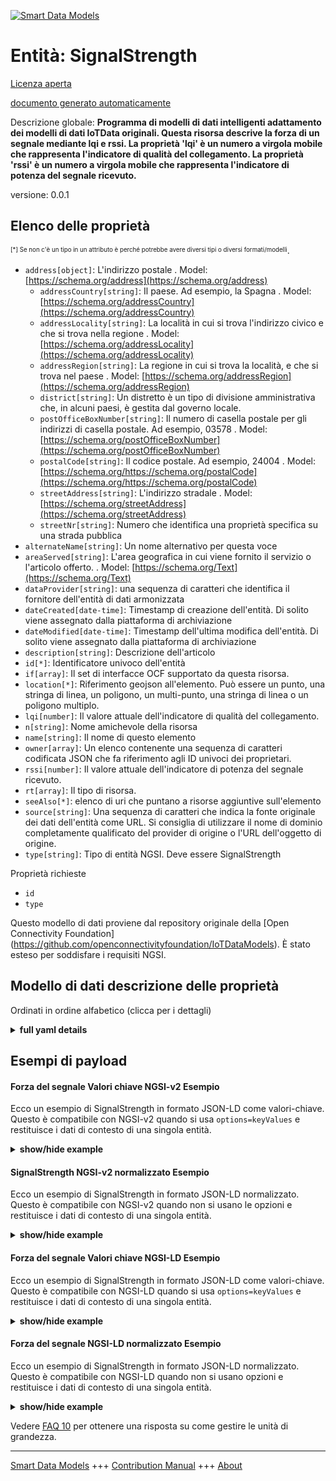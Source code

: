 <!-- 10-Header -->    
[![Smart Data Models](https://smartdatamodels.org/wp-content/uploads/2022/01/SmartDataModels_logo.png "Logo")](https://smartdatamodels.org)    
Entità: SignalStrength    
======================<!-- /10-Header -->    
<!-- 15-License -->    
[Licenza aperta](https://github.com/smart-data-models//dataModel.OCF/blob/master/SignalStrength/LICENSE.md)    
[documento generato automaticamente](https://docs.google.com/presentation/d/e/2PACX-1vTs-Ng5dIAwkg91oTTUdt8ua7woBXhPnwavZ0FxgR8BsAI_Ek3C5q97Nd94HS8KhP-r_quD4H0fgyt3/pub?start=false&loop=false&delayms=3000#slide=id.gb715ace035_0_60)    
<!-- /15-License -->    
<!-- 20-Description -->    
Descrizione globale: **Programma di modelli di dati intelligenti adattamento dei modelli di dati IoTData originali. Questa risorsa descrive la forza di un segnale mediante lqi e rssi. La proprietà 'lqi' è un numero a virgola mobile che rappresenta l'indicatore di qualità del collegamento. La proprietà 'rssi' è un numero a virgola mobile che rappresenta l'indicatore di potenza del segnale ricevuto.**    
versione: 0.0.1    
<!-- /20-Description -->    
<!-- 30-PropertiesList -->    
## Elenco delle proprietà    
<sup><sub>[*] Se non c'è un tipo in un attributo è perché potrebbe avere diversi tipi o diversi formati/modelli</sub></sup>.    
- `address[object]`: L'indirizzo postale  . Model: [https://schema.org/address](https://schema.org/address)	- `addressCountry[string]`: Il paese. Ad esempio, la Spagna  . Model: [https://schema.org/addressCountry](https://schema.org/addressCountry)    
	- `addressLocality[string]`: La località in cui si trova l'indirizzo civico e che si trova nella regione  . Model: [https://schema.org/addressLocality](https://schema.org/addressLocality)    
	- `addressRegion[string]`: La regione in cui si trova la località, e che si trova nel paese  . Model: [https://schema.org/addressRegion](https://schema.org/addressRegion)    
	- `district[string]`: Un distretto è un tipo di divisione amministrativa che, in alcuni paesi, è gestita dal governo locale.      
	- `postOfficeBoxNumber[string]`: Il numero di casella postale per gli indirizzi di casella postale. Ad esempio, 03578  . Model: [https://schema.org/postOfficeBoxNumber](https://schema.org/postOfficeBoxNumber)    
	- `postalCode[string]`: Il codice postale. Ad esempio, 24004  . Model: [https://schema.org/https://schema.org/postalCode](https://schema.org/https://schema.org/postalCode)    
	- `streetAddress[string]`: L'indirizzo stradale  . Model: [https://schema.org/streetAddress](https://schema.org/streetAddress)    
	- `streetNr[string]`: Numero che identifica una proprietà specifica su una strada pubblica      
- `alternateName[string]`: Un nome alternativo per questa voce  - `areaServed[string]`: L'area geografica in cui viene fornito il servizio o l'articolo offerto.  . Model: [https://schema.org/Text](https://schema.org/Text)- `dataProvider[string]`: una sequenza di caratteri che identifica il fornitore dell'entità di dati armonizzata  - `dateCreated[date-time]`: Timestamp di creazione dell'entità. Di solito viene assegnato dalla piattaforma di archiviazione  - `dateModified[date-time]`: Timestamp dell'ultima modifica dell'entità. Di solito viene assegnato dalla piattaforma di archiviazione  - `description[string]`: Descrizione dell'articolo  - `id[*]`: Identificatore univoco dell'entità  - `if[array]`: Il set di interfacce OCF supportato da questa risorsa.  - `location[*]`: Riferimento geojson all'elemento. Può essere un punto, una stringa di linea, un poligono, un multi-punto, una stringa di linea o un poligono multiplo.  - `lqi[number]`: Il valore attuale dell'indicatore di qualità del collegamento.  - `n[string]`: Nome amichevole della risorsa  - `name[string]`: Il nome di questo elemento  - `owner[array]`: Un elenco contenente una sequenza di caratteri codificata JSON che fa riferimento agli ID univoci dei proprietari.  - `rssi[number]`: Il valore attuale dell'indicatore di potenza del segnale ricevuto.  - `rt[array]`: Il tipo di risorsa.  - `seeAlso[*]`: elenco di uri che puntano a risorse aggiuntive sull'elemento  - `source[string]`: Una sequenza di caratteri che indica la fonte originale dei dati dell'entità come URL. Si consiglia di utilizzare il nome di dominio completamente qualificato del provider di origine o l'URL dell'oggetto di origine.  - `type[string]`: Tipo di entità NGSI. Deve essere SignalStrength  <!-- /30-PropertiesList -->    
<!-- 35-RequiredProperties -->    
Proprietà richieste    
- `id`  - `type`  <!-- /35-RequiredProperties -->    
<!-- 40-RequiredProperties -->    
Questo modello di dati proviene dal repository originale della [Open Connectivity Foundation] (https://github.com/openconnectivityfoundation/IoTDataModels). È stato esteso per soddisfare i requisiti NGSI.    
<!-- /40-RequiredProperties -->    
<!-- 50-DataModelHeader -->    
## Modello di dati descrizione delle proprietà    
Ordinati in ordine alfabetico (clicca per i dettagli)    
<!-- /50-DataModelHeader -->    
<!-- 60-ModelYaml -->    
<details><summary><strong>full yaml details</strong></summary>      
```yaml    
SignalStrength:      
  description: Smart Data Models Program adaptation of the original IoTData data Models. This Resource describes the strength of a signal by means of lqi and rssi. The Property 'lqi' is a floating point number that represents Link Quality Indicator. The Property 'rssi' is a floating point number that represents the received signal strength indicator.      
  properties:      
    address:      
      description: The mailing address      
      properties:      
        addressCountry:      
          description: 'The country. For example, Spain'      
          type: string      
          x-ngsi:      
            model: https://schema.org/addressCountry      
            type: Property      
        addressLocality:      
          description: 'The locality in which the street address is, and which is in the region'      
          type: string      
          x-ngsi:      
            model: https://schema.org/addressLocality      
            type: Property      
        addressRegion:      
          description: 'The region in which the locality is, and which is in the country'      
          type: string      
          x-ngsi:      
            model: https://schema.org/addressRegion      
            type: Property      
        district:      
          description: 'A district is a type of administrative division that, in some countries, is managed by the local government'      
          type: string      
          x-ngsi:      
            type: Property      
        postOfficeBoxNumber:      
          description: 'The post office box number for PO box addresses. For example, 03578'      
          type: string      
          x-ngsi:      
            model: https://schema.org/postOfficeBoxNumber      
            type: Property      
        postalCode:      
          description: 'The postal code. For example, 24004'      
          type: string      
          x-ngsi:      
            model: https://schema.org/https://schema.org/postalCode      
            type: Property      
        streetAddress:      
          description: The street address      
          type: string      
          x-ngsi:      
            model: https://schema.org/streetAddress      
            type: Property      
        streetNr:      
          description: Number identifying a specific property on a public street      
          type: string      
          x-ngsi:      
            type: Property      
      type: object      
      x-ngsi:      
        model: https://schema.org/address      
        type: Property      
    alternateName:      
      description: An alternative name for this item      
      type: string      
      x-ngsi:      
        type: Property      
    areaServed:      
      description: The geographic area where a service or offered item is provided      
      type: string      
      x-ngsi:      
        model: https://schema.org/Text      
        type: Property      
    dataProvider:      
      description: A sequence of characters identifying the provider of the harmonised data entity      
      type: string      
      x-ngsi:      
        type: Property      
    dateCreated:      
      description: Entity creation timestamp. This will usually be allocated by the storage platform      
      format: date-time      
      type: string      
      x-ngsi:      
        type: Property      
    dateModified:      
      description: Timestamp of the last modification of the entity. This will usually be allocated by the storage platform      
      format: date-time      
      type: string      
      x-ngsi:      
        type: Property      
    description:      
      description: A description of this item      
      type: string      
      x-ngsi:      
        type: Property      
    id:      
      anyOf:      
        - description: Identifier format of any NGSI entity      
          maxLength: 256      
          minLength: 1      
          pattern: ^[\w\-\.\{\}\$\+\*\[\]`|~^@!,:\\]+$      
          type: string      
          x-ngsi:      
            type: Property      
        - description: Identifier format of any NGSI entity      
          format: uri      
          type: string      
          x-ngsi:      
            type: Property      
      description: Unique identifier of the entity      
      x-ngsi:      
        type: Property      
    if:      
      description: The OCF Interface set supported by this Resource.      
      items:      
        enum:      
          - oic.if.s      
          - oic.if.baseline      
        type: string      
      minItems: 2      
      readOnly: true      
      type: array      
      uniqueItems: true      
      x-ngsi:      
        type: Property      
    location:      
      description: 'Geojson reference to the item. It can be Point, LineString, Polygon, MultiPoint, MultiLineString or MultiPolygon'      
      oneOf:      
        - description: Geojson reference to the item. Point      
          properties:      
            bbox:      
              items:      
                type: number      
              minItems: 4      
              type: array      
            coordinates:      
              items:      
                type: number      
              minItems: 2      
              type: array      
            type:      
              enum:      
                - Point      
              type: string      
          required:      
            - type      
            - coordinates      
          title: GeoJSON Point      
          type: object      
          x-ngsi:      
            type: GeoProperty      
        - description: Geojson reference to the item. LineString      
          properties:      
            bbox:      
              items:      
                type: number      
              minItems: 4      
              type: array      
            coordinates:      
              items:      
                items:      
                  type: number      
                minItems: 2      
                type: array      
              minItems: 2      
              type: array      
            type:      
              enum:      
                - LineString      
              type: string      
          required:      
            - type      
            - coordinates      
          title: GeoJSON LineString      
          type: object      
          x-ngsi:      
            type: GeoProperty      
        - description: Geojson reference to the item. Polygon      
          properties:      
            bbox:      
              items:      
                type: number      
              minItems: 4      
              type: array      
            coordinates:      
              items:      
                items:      
                  items:      
                    type: number      
                  minItems: 2      
                  type: array      
                minItems: 4      
                type: array      
              type: array      
            type:      
              enum:      
                - Polygon      
              type: string      
          required:      
            - type      
            - coordinates      
          title: GeoJSON Polygon      
          type: object      
          x-ngsi:      
            type: GeoProperty      
        - description: Geojson reference to the item. MultiPoint      
          properties:      
            bbox:      
              items:      
                type: number      
              minItems: 4      
              type: array      
            coordinates:      
              items:      
                items:      
                  type: number      
                minItems: 2      
                type: array      
              type: array      
            type:      
              enum:      
                - MultiPoint      
              type: string      
          required:      
            - type      
            - coordinates      
          title: GeoJSON MultiPoint      
          type: object      
          x-ngsi:      
            type: GeoProperty      
        - description: Geojson reference to the item. MultiLineString      
          properties:      
            bbox:      
              items:      
                type: number      
              minItems: 4      
              type: array      
            coordinates:      
              items:      
                items:      
                  items:      
                    type: number      
                  minItems: 2      
                  type: array      
                minItems: 2      
                type: array      
              type: array      
            type:      
              enum:      
                - MultiLineString      
              type: string      
          required:      
            - type      
            - coordinates      
          title: GeoJSON MultiLineString      
          type: object      
          x-ngsi:      
            type: GeoProperty      
        - description: Geojson reference to the item. MultiLineString      
          properties:      
            bbox:      
              items:      
                type: number      
              minItems: 4      
              type: array      
            coordinates:      
              items:      
                items:      
                  items:      
                    items:      
                      type: number      
                    minItems: 2      
                    type: array      
                  minItems: 4      
                  type: array      
                type: array      
              type: array      
            type:      
              enum:      
                - MultiPolygon      
              type: string      
          required:      
            - type      
            - coordinates      
          title: GeoJSON MultiPolygon      
          type: object      
          x-ngsi:      
            type: GeoProperty      
      x-ngsi:      
        type: GeoProperty      
    lqi:      
      description: The current value of Link Quality Indicator.      
      readOnly: true      
      type: number      
      x-ngsi:      
        type: Property      
    n:      
      description: Friendly name of the Resource      
      maxLength: 64      
      readOnly: true      
      type: string      
      x-ngsi:      
        type: Property      
    name:      
      description: The name of this item      
      type: string      
      x-ngsi:      
        type: Property      
    owner:      
      description: A List containing a JSON encoded sequence of characters referencing the unique Ids of the owner(s)      
      items:      
        anyOf:      
          - description: Identifier format of any NGSI entity      
            maxLength: 256      
            minLength: 1      
            pattern: ^[\w\-\.\{\}\$\+\*\[\]`|~^@!,:\\]+$      
            type: string      
            x-ngsi:      
              type: Property      
          - description: Identifier format of any NGSI entity      
            format: uri      
            type: string      
            x-ngsi:      
              type: Property      
        description: Unique identifier of the entity      
        x-ngsi:      
          type: Property      
      type: array      
      x-ngsi:      
        type: Property      
    rssi:      
      description: The current value of Received Signal Strength Indicator.      
      readOnly: true      
      type: number      
      x-ngsi:      
        type: Property      
    rt:      
      description: The Resource Type.      
      items:      
        enum:      
          - oic.r.signalstrength      
        maxLength: 64      
        type: string      
      minItems: 1      
      readOnly: true      
      type: array      
      uniqueItems: true      
      x-ngsi:      
        type: Property      
    seeAlso:      
      description: list of uri pointing to additional resources about the item      
      oneOf:      
        - items:      
            format: uri      
            type: string      
          minItems: 1      
          type: array      
        - format: uri      
          type: string      
      x-ngsi:      
        type: Property      
    source:      
      description: 'A sequence of characters giving the original source of the entity data as a URL. Recommended to be the fully qualified domain name of the source provider, or the URL to the source object'      
      type: string      
      x-ngsi:      
        type: Property      
    type:      
      description: NGSI entity type. It has to be SignalStrength      
      enum:      
        - SignalStrength      
      type: string      
      x-ngsi:      
        type: Property      
  required:      
    - id      
    - type      
  type: object      
  x-derived-from: https://github.com/OpenInterConnect/IoTDataModels/blob/master/SignalStrengthResURI.swagger.json      
  x-disclaimer: 'Redistribution and use in source and binary forms, with or without modification, are permitted  provided that the license conditions are met. Copyleft (c) 2022 Contributors to Smart Data Models Program'      
  x-license-url: https://github.com/smart-data-models/dataModel.OCF/blob/master/SignalStrength/LICENSE.md      
  x-model-schema: https://smart-data-models.github.io/dataModel.IoTDataModels/SignalStrength/schema.json      
  x-model-tags: OCF      
  x-version: 0.0.1      
```    
</details>      
<!-- /60-ModelYaml -->    
<!-- 70-MiddleNotes -->    
<!-- /70-MiddleNotes -->    
<!-- 80-Examples -->    
## Esempi di payload    
#### Forza del segnale Valori chiave NGSI-v2 Esempio    
Ecco un esempio di SignalStrength in formato JSON-LD come valori-chiave. Questo è compatibile con NGSI-v2 quando si usa `options=keyValues` e restituisce i dati di contesto di una singola entità.    
<details><summary><strong>show/hide example</strong></summary>      
```json  
{  
  "id": "urn:ngsi-ld:SignalStrength:id:GGHD:03799689",  
  "dateCreated": "2002-11-06T04:05:58Z",  
  "dateModified": "1991-10-24T01:36:20Z",  
  "source": "Gun arrive whatever arrive reflect base matter leas",  
  "name": "Television tend yourself religious type mind trial. Story property watch box.",  
  "alternateName": "Relationship call other still follow poor. Simply create bed never pl",  
  "description": "Reality hit energy outside w",  
  "dataProvider": "Spend well subject song. Charge poor fight somebody camera direction hot",  
  "owner": [  
    "urn:ngsi-ld:SignalStrength:items:FPGM:70635641",  
    "urn:ngsi-ld:SignalStrength:items:KZWZ:57348603"  
  ],  
  "seeAlso": [  
    "urn:ngsi-ld:SignalStrength:items:TGTB:14466454"  
  ],  
  "location": {  
    "type": "Point",  
    "coordinates": [  
      -46.7711165,  
      -160.484273  
    ]  
  },  
  "address": {  
    "streetAddress": "Customer form daugh",  
    "addressLocality": "Wear line young say. Investment important black various risk unit Mrs inside.",  
    "addressRegion": "Director national together sure shake leave by least. Office moment same difference style. Including environmental educatio",  
    "addressCountry": "Huge personal future operation. Second above want test today ",  
    "postalCode": "Arm position now however home music sing recently. Prove thus at this everyone. Look much product adult determine despite today. However daughter worry.",  
    "postOfficeBoxNumber": "Unit get write even among senior though. Character certain current that. Recent different arm win military response.",  
    "streetNr": "Any everything door home at. Together against instea",  
    "district": "Likely history television. Finally be wonder huge hard."  
  },  
  "areaServed": "She cause right product matter bar if. Thing will environment any particular.",  
  "rt": [  
    "oic.r.signalstrength"  
  ],  
  "lqi": 649.9,  
  "rssi": 963.2,  
  "n": "Health new blood hour t",  
  "if": [  
    "oic.if.s",  
    "oic.if.baseline"  
  ],  
  "type": "SignalStrength"  
}  
```  
</details>    
#### SignalStrength NGSI-v2 normalizzato Esempio    
Ecco un esempio di SignalStrength in formato JSON-LD normalizzato. Questo è compatibile con NGSI-v2 quando non si usano le opzioni e restituisce i dati di contesto di una singola entità.    
<details><summary><strong>show/hide example</strong></summary>      
```json  
{  
  "id": "urn:ngsi-ld:SignalStrength:id:GGHD:03799689",  
  "dateCreated": {  
    "type": "DateTime",  
    "value": "2002-11-06T04:05:58Z"  
  },  
  "dateModified": {  
    "type": "DateTime",  
    "value": "1991-10-24T01:36:20Z"  
  },  
  "source": {  
    "type": "Text",  
    "value": "Gun arrive whatever arrive reflect base matter leas"  
  },  
  "name": {  
    "type": "Text",  
    "value": "Television tend yourself religious type mind trial. Story property watch box."  
  },  
  "alternateName": {  
    "type": "Text",  
    "value": "Relationship call other still follow poor. Simply create bed never pl"  
  },  
  "description": {  
    "type": "Text",  
    "value": "Reality hit energy outside w"  
  },  
  "dataProvider": {  
    "type": "Text",  
    "value": "Spend well subject song. Charge poor fight somebody camera direction hot"  
  },  
  "owner": {  
    "type": "StructuredValue",  
    "value": [  
      "urn:ngsi-ld:SignalStrength:items:FPGM:70635641",  
      "urn:ngsi-ld:SignalStrength:items:KZWZ:57348603"  
    ]  
  },  
  "seeAlso": {  
    "type": "StructuredValue",  
    "value": [  
      "urn:ngsi-ld:SignalStrength:items:TGTB:14466454"  
    ]  
  },  
  "location": {  
    "type": "geo:json",  
    "value": {  
      "type": "Point",  
      "coordinates": [  
        -46.7711165,  
        -160.484273  
      ]  
    }  
  },  
  "address": {  
    "type": "StructuredValue",  
    "value": {  
      "streetAddress": "Customer form daugh",  
      "addressLocality": "Wear line young say. Investment important black various risk unit Mrs inside.",  
      "addressRegion": "Director national together sure shake leave by least. Office moment same difference style. Including environmental educatio",  
      "addressCountry": "Huge personal future operation. Second above want test today ",  
      "postalCode": "Arm position now however home music sing recently. Prove thus at this everyone. Look much product adult determine despite today. However daughter worry.",  
      "postOfficeBoxNumber": "Unit get write even among senior though. Character certain current that. Recent different arm win military response.",  
      "streetNr": "Any everything door home at. Together against instea",  
      "district": "Likely history television. Finally be wonder huge hard."  
    }  
  },  
  "areaServed": {  
    "type": "Text",  
    "value": "She cause right product matter bar if. Thing will environment any particular."  
  },  
  "rt": {  
    "type": "StructuredValue",  
    "value": [  
      "oic.r.signalstrength"  
    ]  
  },  
  "lqi": {  
    "type": "Number",  
    "value": 649.9  
  },  
  "rssi": {  
    "type": "Number",  
    "value": 963.2  
  },  
  "n": {  
    "type": "Text",  
    "value": "Health new blood hour t"  
  },  
  "if": {  
    "type": "StructuredValue",  
    "value": [  
      "oic.if.s",  
      "oic.if.baseline"  
    ]  
  },  
  "type": "SignalStrength"  
}  
```  
</details>    
#### Forza del segnale Valori chiave NGSI-LD Esempio    
Ecco un esempio di SignalStrength in formato JSON-LD come valori-chiave. Questo è compatibile con NGSI-LD quando si usa `options=keyValues` e restituisce i dati di contesto di una singola entità.    
<details><summary><strong>show/hide example</strong></summary>      
```json  
{  
  "id": "urn:ngsi-ld:SignalStrength:id:GGHD:03799689",  
  "dateCreated": "2002-11-06T04:05:58Z",  
  "dateModified": "1991-10-24T01:36:20Z",  
  "source": "Gun arrive whatever arrive reflect base matter leas",  
  "name": "Television tend yourself religious type mind trial. Story property watch box.",  
  "alternateName": "Relationship call other still follow poor. Simply create bed never pl",  
  "description": "Reality hit energy outside w",  
  "dataProvider": "Spend well subject song. Charge poor fight somebody camera direction hot",  
  "owner": [  
    "urn:ngsi-ld:SignalStrength:items:FPGM:70635641",  
    "urn:ngsi-ld:SignalStrength:items:KZWZ:57348603"  
  ],  
  "seeAlso": [  
    "urn:ngsi-ld:SignalStrength:items:TGTB:14466454"  
  ],  
  "location": {  
    "type": "Point",  
    "coordinates": [  
      -46.7711165,  
      -160.484273  
    ]  
  },  
  "address": {  
    "streetAddress": "Customer form daugh",  
    "addressLocality": "Wear line young say. Investment important black various risk unit Mrs inside.",  
    "addressRegion": "Director national together sure shake leave by least. Office moment same difference style. Including environmental educatio",  
    "addressCountry": "Huge personal future operation. Second above want test today ",  
    "postalCode": "Arm position now however home music sing recently. Prove thus at this everyone. Look much product adult determine despite today. However daughter worry.",  
    "postOfficeBoxNumber": "Unit get write even among senior though. Character certain current that. Recent different arm win military response.",  
    "streetNr": "Any everything door home at. Together against instea",  
    "district": "Likely history television. Finally be wonder huge hard."  
  },  
  "areaServed": "She cause right product matter bar if. Thing will environment any particular.",  
  "rt": [  
    "oic.r.signalstrength"  
  ],  
  "lqi": 649.9,  
  "rssi": 963.2,  
  "n": "Health new blood hour t",  
  "if": [  
    "oic.if.s",  
    "oic.if.baseline"  
  ],  
  "type": "SignalStrength",  
  "@context": [  
    "https://smartdatamodels.org/context.jsonld"  
  ]  
}  
```  
</details>    
#### Forza del segnale NGSI-LD normalizzato Esempio    
Ecco un esempio di SignalStrength in formato JSON-LD normalizzato. Questo è compatibile con NGSI-LD quando non si usano opzioni e restituisce i dati di contesto di una singola entità.    
<details><summary><strong>show/hide example</strong></summary>      
```json  
{  
    "id": "urn:ngsi-ld:SignalStrength:id:GGHD:03799689",  
    "dateCreated": {  
        "type": "Property",  
        "value": {  
            "@type": "DateTime",  
            "@value": "2002-11-06T04:05:58Z"  
        }  
    },  
    "dateModified": {  
        "type": "Property",  
        "value": {  
            "@type": "DateTime",  
            "@value": "1991-10-24T01:36:20Z"  
        }  
    },  
    "source": {  
        "type": "Property",  
        "value": "Gun arrive whatever arrive reflect base matter leas"  
    },  
    "name": {  
        "type": "Property",  
        "value": "Television tend yourself religious type mind trial. Story property watch box."  
    },  
    "alternateName": {  
        "type": "Property",  
        "value": "Relationship call other still follow poor. Simply create bed never pl"  
    },  
    "description": {  
        "type": "Property",  
        "value": "Reality hit energy outside w"  
    },  
    "dataProvider": {  
        "type": "Property",  
        "value": "Spend well subject song. Charge poor fight somebody camera direction hot"  
    },  
    "owner": {  
        "type": "Property",  
        "value": [  
            "urn:ngsi-ld:SignalStrength:items:FPGM:70635641",  
            "urn:ngsi-ld:SignalStrength:items:KZWZ:57348603"  
        ]  
    },  
    "seeAlso": {  
        "type": "Property",  
        "value": [  
            "urn:ngsi-ld:SignalStrength:items:TGTB:14466454"  
        ]  
    },  
    "location": {  
        "type": "GeoProperty",  
        "value": {  
            "type": "Point",  
            "coordinates": [  
                -46.7711165,  
                -160.484273  
            ]  
        }  
    },  
    "address": {  
        "type": "Property",  
        "value": {  
            "streetAddress": "Customer form daugh",  
            "addressLocality": "Wear line young say. Investment important black various risk unit Mrs inside.",  
            "addressRegion": "Director national together sure shake leave by least. Office moment same difference style. Including environmental educatio",  
            "addressCountry": "Huge personal future operation. Second above want test today ",  
            "postalCode": "Arm position now however home music sing recently. Prove thus at this everyone. Look much product adult determine despite today. However daughter worry.",  
            "postOfficeBoxNumber": "Unit get write even among senior though. Character certain current that. Recent different arm win military response.",  
            "streetNr": "Any everything door home at. Together against instea",  
            "district": "Likely history television. Finally be wonder huge hard."  
        }  
    },  
    "areaServed": {  
        "type": "Property",  
        "value": "She cause right product matter bar if. Thing will environment any particular."  
    },  
    "rt": {  
        "type": "Property",  
        "value": [  
            "oic.r.signalstrength"  
        ]  
    },  
    "lqi": {  
        "type": "Property",  
        "value": 649.9  
    },  
    "rssi": {  
        "type": "Property",  
        "value": 963.2  
    },  
    "n": {  
        "type": "Property",  
        "value": "Health new blood hour t"  
    },  
    "if": {  
        "type": "Property",  
        "value": [  
            "oic.if.s",  
            "oic.if.baseline"  
        ]  
    },  
    "type": "SignalStrength",  
    "@context": [  
        "https://smartdatamodels.org/context.jsonld"  
    ]  
}  
```  
</details><!-- /80-Examples -->    
<!-- 90-FooterNotes -->    
<!-- /90-FooterNotes -->    
<!-- 95-Units -->    
Vedere [FAQ 10](https://smartdatamodels.org/index.php/faqs/) per ottenere una risposta su come gestire le unità di grandezza.    
<!-- /95-Units -->    
<!-- 97-LastFooter -->    
---    
[Smart Data Models](https://smartdatamodels.org) +++ [Contribution Manual](https://bit.ly/contribution_manual) +++ [About](https://bit.ly/Introduction_SDM)<!-- /97-LastFooter -->    
